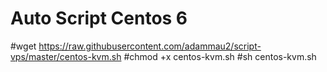 # Auto Script Centos 6
  #wget https://raw.githubusercontent.com/adammau2/script-vps/master/centos-kvm.sh
  #chmod +x centos-kvm.sh
  #sh centos-kvm.sh
